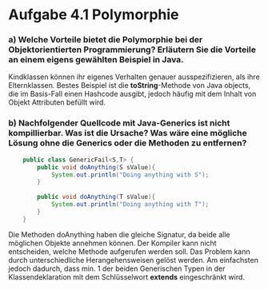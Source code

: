 # Aufgabe 4.1 Polymorphie

### a) Welche Vorteile bietet die Polymorphie bei der Objektorientierten Programmierung? Erläutern Sie die Vorteile an einem eigens gewählten Beispiel in Java.

Kindklassen können ihr eigenes Verhalten genauer ausspezifizieren, als ihre Elternklassen. Bestes Beispiel ist die **toString**-Methode von Java objects, die im Basis-Fall einen Hashcode ausgibt, jedoch häufig mit dem Inhalt von Objekt Attributen befüllt wird.

### b) Nachfolgender Quellcode mit Java-Generics ist nicht kompillierbar. Was ist die Ursache? Was wäre eine mögliche Lösung ohne die Generics oder die Methoden zu entfernen?

```java
    public class GenericFail<S,T> {
        public void doAnything(S sValue){
            System.out.println("Doing anything with S");
        }
     
        public void doAnything(T sValue){
            System.out.println("Doing anything with T");
        }
    }
```

Die Methoden doAnything haben die gleiche Signatur, da beide alle möglichen Objekte annehmen können. Der Kompiler kann nicht entscheiden, welche Methode aufgerufen werden soll. Das Problem kann durch unterschiedliche Herangehensweisen gelöst werden. Am einfachsten jedoch dadurch, dass min. 1 der beiden Generischen Typen in der Klassendeklaration mit dem Schlüsselwort **extends** eingeschränkt wird.